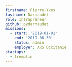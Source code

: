 ```yaml
---
firstname: Pierre-Yves
lastname: Darnaudet
role: Intrapreneur
github: pydarnaudet
missions:
  - start: '2019-01-01'
    end: '2019-06-30'
    status: admin
    employer: ARS Occitanie
startups:
  - tremplin
---
```

